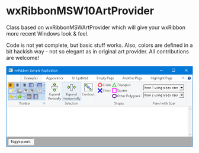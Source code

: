 # wxRibbonMSW10ArtProvider
Class based on wxRibbonMSWArtProvider which will give your wxRibbon more recent Windows look & feel.

Code is not yet complete, but basic stuff works. Also, colors are defined in a bit hackish way - not so elegant as in original art provider. All contributions are welcome!

![alt text](https://raw.githubusercontent.com/tehKaiN/wxRibbonMSW10ArtProvider/master/preview.png)
